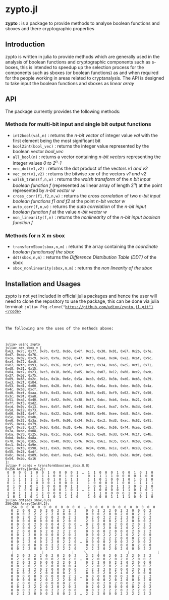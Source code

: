 # zypto.jl
**zypto** : is a package to provide methods to analyse boolean functions and sboxes and there cryptographic properties

## Introduction
zypto is written in julia to provide methods which are generally used in the analysis of boolean functions and cryptographic components such as s-boxes, this is intended to speedup up the selection process for the components such as sboxes (or boolean functions) as and when required for the people working in areas related to cryptanalysis.
The API is designed to take input the boolean functions and sboxes as *linear array*

## API
The package currently provides the following methods: <br>
### Methods for multi-bit input and single bit output functions
* <code>int2bool(val,n)</code> : returns the *n-bit vector* of integer value *val* with the first element being the most significant bit
* <code>bool2int(bool_vec)</code> : returns the integer value represented by the boolean vector *bool_vec*
* <code>all_bool(n)</code> : returns a vector containing *n-bit vectors* representing the integer values *0 to 2<sup>n</sup>-1*
* <code>vec_dot(v1,v2)</code> : returns the dot product of the vectors *v1 and v2*
* <code>vec_xor(v1,v2)</code> : returns the bitwise xor of the vectors *v1 and v2*
* <code>walsh_trans(f,n,w)</code> : returns the *walsh transform* of the *n bit input boolean function f* (represented as linear array of length 2<sup>n</sup>) at the point represented by *n-bit vector w*
* <code>cross_corr(f1,f2,n,w)</code> : returns the *cross correlation* of two *n-bit input boolean functions f1 and f2* at the point *n-bit vector w*
* <code>auto_corr(f,n,w)</code> : returns the *auto correlation* of the *n-bit input boolean function f* at the value *n-bit vector w*
* <code>non_linearity(f,n)</code> : returns the *nonlinearity* of the *n-bit input boolean function f*
### Methods for n X m sbox
* <code>transformSbox(sbox,n,m)</code> : returns the array containing the *coordinate boolean functionsof the sbox*
* <code>ddt(sbox,n,m)</code> : returns the *Difference Distribution Table (DDT)* of the sbox
* <code>sbox_nonlinearity(sbox,n,m)</code> : returns the *non linearity of the sbox*

## Installation and Usages
zypto is not yet included in official julia packages and hence the user will need to clone the repository to use the package, this can be done via julia terminal:
<code>julia> Pkg.clone("https://github.com/udion/zypto.jl.git")</code>

The following are the uses of the methods above:
```
julia> using zypto
julia> aes_sbox = [
0x63, 0x7c, 0x77, 0x7b, 0xf2, 0x6b, 0x6f, 0xc5, 0x30, 0x01, 0x67, 0x2b, 0xfe, 0xd7, 0xab, 0x76,
0xca, 0x82, 0xc9, 0x7d, 0xfa, 0x59, 0x47, 0xf0, 0xad, 0xd4, 0xa2, 0xaf, 0x9c, 0xa4, 0x72, 0xc0,
0xb7, 0xfd, 0x93, 0x26, 0x36, 0x3f, 0xf7, 0xcc, 0x34, 0xa5, 0xe5, 0xf1, 0x71, 0xd8, 0x31, 0x15,
0x04, 0xc7, 0x23, 0xc3, 0x18, 0x96, 0x05, 0x9a, 0x07, 0x12, 0x80, 0xe2, 0xeb, 0x27, 0xb2, 0x75,
0x09, 0x83, 0x2c, 0x1a, 0x1b, 0x6e, 0x5a, 0xa0, 0x52, 0x3b, 0xd6, 0xb3, 0x29, 0xe3, 0x2f, 0x84,
0x53, 0xd1, 0x00, 0xed, 0x20, 0xfc, 0xb1, 0x5b, 0x6a, 0xcb, 0xbe, 0x39, 0x4a, 0x4c, 0x58, 0xcf,
0xd0, 0xef, 0xaa, 0xfb, 0x43, 0x4d, 0x33, 0x85, 0x45, 0xf9, 0x02, 0x7f, 0x50, 0x3c, 0x9f, 0xa8,
0x51, 0xa3, 0x40, 0x8f, 0x92, 0x9d, 0x38, 0xf5, 0xbc, 0xb6, 0xda, 0x21, 0x10, 0xff, 0xf3, 0xd2,
0xcd, 0x0c, 0x13, 0xec, 0x5f, 0x97, 0x44, 0x17, 0xc4, 0xa7, 0x7e, 0x3d, 0x64, 0x5d, 0x19, 0x73,
0x60, 0x81, 0x4f, 0xdc, 0x22, 0x2a, 0x90, 0x88, 0x46, 0xee, 0xb8, 0x14, 0xde, 0x5e, 0x0b, 0xdb,
0xe0, 0x32, 0x3a, 0x0a, 0x49, 0x06, 0x24, 0x5c, 0xc2, 0xd3, 0xac, 0x62, 0x91, 0x95, 0xe4, 0x79,
0xe7, 0xc8, 0x37, 0x6d, 0x8d, 0xd5, 0x4e, 0xa9, 0x6c, 0x56, 0xf4, 0xea, 0x65, 0x7a, 0xae, 0x08,
0xba, 0x78, 0x25, 0x2e, 0x1c, 0xa6, 0xb4, 0xc6, 0xe8, 0xdd, 0x74, 0x1f, 0x4b, 0xbd, 0x8b, 0x8a,
0x70, 0x3e, 0xb5, 0x66, 0x48, 0x03, 0xf6, 0x0e, 0x61, 0x35, 0x57, 0xb9, 0x86, 0xc1, 0x1d, 0x9e,
0xe1, 0xf8, 0x98, 0x11, 0x69, 0xd9, 0x8e, 0x94, 0x9b, 0x1e, 0x87, 0xe9, 0xce, 0x55, 0x28, 0xdf,
0x8c, 0xa1, 0x89, 0x0d, 0xbf, 0xe6, 0x42, 0x68, 0x41, 0x99, 0x2d, 0x0f, 0xb0, 0x54, 0xbb, 0x16
];
julia> F_cords = transformSbox(aes_sbox,8,8)
8×256 Array{Int64,2}:
 0  0  0  0  1  0  0  1  0  0  0  0  1  …  1  1  0  0  0  1  0  0  1  0  1  0
 1  1  1  1  1  1  1  1  0  0  1  0  1     0  1  1  1  1  0  0  0  0  1  0  0
 1  1  1  1  1  1  1  0  1  0  1  1  1     1  1  0  1  0  0  1  0  1  0  1  0
 0  1  1  1  1  0  0  0  1  0  0  0  1     1  0  0  0  0  1  0  0  1  1  1  1
 0  1  0  1  0  1  1  0  0  0  0  1  1     1  0  0  1  0  1  1  1  0  0  1  0
 0  1  1  0  0  0  1  1  0  0  1  0  1  …  1  1  0  0  0  0  1  1  0  1  0  1
 1  0  1  1  1  1  1  0  0  0  1  1  1     1  1  1  0  0  0  0  1  0  0  1  1
 1  0  1  1  0  1  1  1  0  1  1  1  0     1  0  0  0  1  1  1  1  0  0  1  0
julia> ddt(aes_sbox,8,8)
256×256 Array{Int64,2}:
   256  0  0  0  0  0  0  0  0  0  0  0  …  0  0  0  0  0  0  0  0  0  0  0  0
   0  2  0  0  2  0  2  0  2  2  2  2     0  0  2  2  2  0  2  2  0  0  0  2
   0  0  0  2  2  2  2  2  0  0  0  2     0  0  0  2  0  0  2  0  0  2  2  2
   0  0  2  0  2  2  0  0  2  0  2  2     0  2  0  2  2  2  2  2  0  2  0  2
   0  0  0  0  0  0  0  0  0  2  0  0     2  0  2  0  0  2  2  2  0  0  0  2
   0  0  0  0  2  0  0  0  4  2  0  0  …  0  2  0  0  0  2  0  0  2  0  2  2
   0  2  0  0  2  2  0  0  0  2  0  2     2  0  2  2  0  0  2  0  2  2  0  2
   0  2  0  0  0  0  2  0  2  2  2  0     0  0  0  0  2  0  0  0  2  0  2  2
   0  0  2  2  0  0  0  0  0  2  0  2     0  0  0  2  2  2  2  0  2  2  0  0
   0  0  2  2  0  0  2  2  0  0  0  0     2  0  0  2  2  2  0  0  0  2  0  2
   0  0  2  2  4  0  2  2  0  2  2  0  …  0  0  0  0  2  0  0  2  2  0  0  2
   0  2  0  0  0  0  0  2  2  2  0  0     0  0  2  0  2  2  0  0  0  2  0  0
   0  0  2  2  0  0  2  2  2  2  2  0     2  2  2  0  2  0  2  0  0  0  2  2
   ⋮              ⋮              ⋮     ⋱     ⋮              ⋮              ⋮
   0  2  0  2  2  2  0  2  0  2  0  2     2  2  0  0  2  0  2  2  2  0  2  2
   0  2  2  0  0  0  0  0  2  0  2  0  …  0  2  0  0  2  0  2  0  2  0  0  2
   0  2  0  2  2  0  0  0  2  2  0  2     0  2  2  0  0  2  2  0  2  0  0  0
   0  0  2  0  2  0  2  0  0  0  0  4     2  2  0  2  0  2  2  0  2  0  0  2
   0  2  2  2  2  0  2  0  0  0  0  0     2  2  2  2  0  2  0  0  2  0  2  0
   0  0  0  2  2  2  0  0  0  0  2  2     0  0  2  2  0  2  4  0  2  0  0  0
   0  0  0  0  0  0  0  0  0  0  2  2  …  0  0  0  0  0  0  0  2  0  2  2  2
   0  0  0  0  0  2  0  2  2  2  0  0     0  0  0  0  2  0  2  0  0  0  2  0
   0  2  0  0  2  2  0  0  0  0  2  0     0  0  0  2  0  2  0  0  2  0  2  2
   0  0  2  2  2  2  0  2  0  2  0  2     0  2  0  2  0  0  0  0  0  2  0  2
   0  0  0  2  2  0  0  2  2  2  0  0     0  0  2  2  2  2  0  2  2  2  0  2
   0  2  2  2  0  0  0  2  0  0  2  2  …  2  2  2  0  0  0  2  2  2  2  2  2
```
